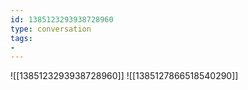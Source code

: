```yaml
---
id: 1385123293938728960
type: conversation
tags:
- 
---
```

![[1385123293938728960]]
![[1385127866518540290]]

